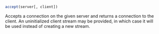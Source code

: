 ```julia
accept(server[, client])
```

Accepts a connection on the given server and returns a connection to the client. An uninitialized client stream may be provided, in which case it will be used instead of creating a new stream.

